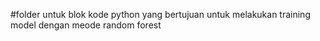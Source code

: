 #folder untuk blok kode python yang bertujuan untuk melakukan training model dengan meode random forest

